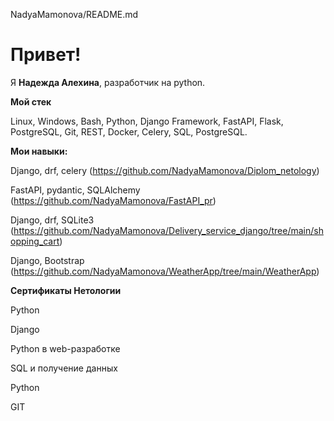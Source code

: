 NadyaMamonova/README.md

# Привет!

Я **Надежда Алехина**, разработчик на python.

**Мой стек**

Linux, Windows, Bash, Python, Django Framework, FastAPI, Flask, PostgreSQL, Git, REST, Docker, Celery, SQL, PostgreSQL.

**Мои навыки:**



Django, drf, celery (https://github.com/NadyaMamonova/Diplom_netology)

FastAPI, pydantic, SQLAlchemy (https://github.com/NadyaMamonova/FastAPI_pr)

Django, drf, SQLite3 (https://github.com/NadyaMamonova/Delivery_service_django/tree/main/shopping_cart)

Django, Bootstrap (https://github.com/NadyaMamonova/WeatherApp/tree/main/WeatherApp)


**Сертификаты Нетологии**

Python 

Django 

Python в web-разработке 

SQL и получение данных 

Python 

GIT 
